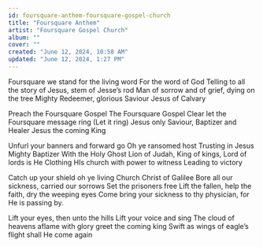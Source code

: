 ```yaml
---
id: foursquare-anthem-foursquare-gospel-church
title: "Foursquare Anthem"
artist: "Foursquare Gospel Church"
album: ""
cover: ""
created: "June 12, 2024, 10:58 AM"
updated: "June 12, 2024, 1:27 PM"
---
```


Foursquare we stand for the living word
For the word of God
Telling to all the story of Jesus, stem of Jesse’s rod
Man of sorrow and of grief, dying on the tree
Mighty Redeemer, glorious Saviour
Jesus of Calvary

Preach the Foursquare Gospel
The Foursquare Gospel
Clear let the Foursquare message ring
(Let it ring)
Jesus only Saviour, Baptizer and Healer
Jesus the coming King

Unfurl your banners and forward go
Oh ye ransomed host
Trusting in Jesus Mighty Baptizer
With the Holy Ghost
Lion of Judah, King of kings, Lord of lords is He
Clothing HIs church with power to witness
Leading to victory

Catch up your shield oh ye living Church
Christ of Galilee
Bore all our sickness, carried our sorrows
Set the prisoners free
Lift the fallen, help the faith, dry the weeping eyes
Come bring your sickness
to thy physician, for He is passing by.

Lift your eyes, then unto the hills
Lift your voice and sing
The cloud of heavens aflame with glory
greet the coming king
Swift as wings of eagle’s flight
shall He come again